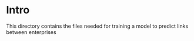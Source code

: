# Intro

This directory contains the files needed for training a model to predict links between enterprises
